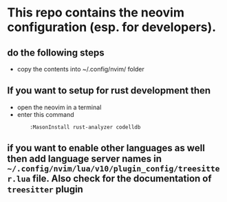 # This repo contains the neovim configuration (esp. for developers).

## do the following steps

- copy the contents into ~/.config/nvim/ folder

## If you want to setup for rust development then

- open the neovim in a terminal
- enter this command
    ```
        :MasonInstall rust-analyzer codelldb
    ```
## if you want to enable other languages as well then add language server names in `~/.config/nvim/lua/v10/plugin_config/treesitter.lua` file. Also check for the documentation of `treesitter` plugin

